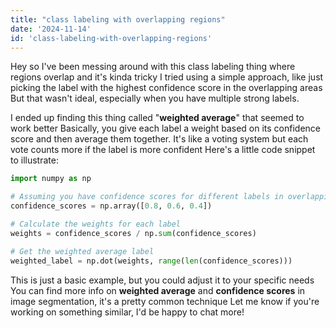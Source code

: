 ```yaml
---
title: "class labeling with overlapping regions"
date: '2024-11-14'
id: 'class-labeling-with-overlapping-regions'
---
```


Hey so I've been messing around with this class labeling thing where regions overlap and it's kinda tricky  I tried using a simple approach, like just picking the label with the highest confidence score in the overlapping areas  But that wasn't ideal, especially when you have multiple strong labels. 

I ended up finding this thing called "**weighted average**" that seemed to work better  Basically, you give each label a weight based on its confidence score and then average them together. It's like a voting system but each vote counts more if the label is more confident  Here's a little code snippet to illustrate:

```python
import numpy as np

# Assuming you have confidence scores for different labels in overlapping regions
confidence_scores = np.array([0.8, 0.6, 0.4])

# Calculate the weights for each label
weights = confidence_scores / np.sum(confidence_scores)

# Get the weighted average label
weighted_label = np.dot(weights, range(len(confidence_scores))) 
```

This is just a basic example, but you could adjust it to your specific needs  You can find more info on **weighted average** and **confidence scores** in image segmentation, it's a pretty common technique  Let me know if you're working on something similar, I'd be happy to chat more!
